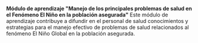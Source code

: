 **Módulo de aprendizaje "Manejo de los principales problemas de salud en el Fenómeno El Niño en la población asegurada"**
Este módulo de aprendizaje contribuye a difundir en el personal de salud conocimientos y estrategias para el manejo efectivo de problemas de salud relacionados al fenómeno El Niño Global en la población asegurada. 
